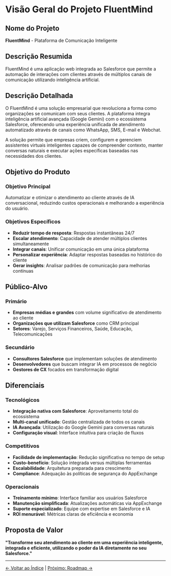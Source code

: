 # Visão Geral do Projeto FluentMind

## Nome do Projeto
**FluentMind** - Plataforma de Comunicação Inteligente

## Descrição Resumida
FluentMind é uma aplicação web integrada ao Salesforce que permite a automação de interações com clientes através de múltiplos canais de comunicação utilizando inteligência artificial.

## Descrição Detalhada
O FluentMind é uma solução empresarial que revoluciona a forma como organizações se comunicam com seus clientes. A plataforma integra inteligência artificial avançada (Google Gemini) com o ecossistema Salesforce, oferecendo uma experiência unificada de atendimento automatizado através de canais como WhatsApp, SMS, E-mail e Webchat.

A solução permite que empresas criem, configurem e gerenciem assistentes virtuais inteligentes capazes de compreender contexto, manter conversas naturais e executar ações específicas baseadas nas necessidades dos clientes.

## Objetivo do Produto

### Objetivo Principal
Automatizar e otimizar o atendimento ao cliente através de IA conversacional, reduzindo custos operacionais e melhorando a experiência do usuário.

### Objetivos Específicos
- **Reduzir tempo de resposta**: Respostas instantâneas 24/7
- **Escalar atendimento**: Capacidade de atender múltiplos clientes simultaneamente
- **Integrar canais**: Unificar comunicação em uma única plataforma
- **Personalizar experiência**: Adaptar respostas baseadas no histórico do cliente
- **Gerar insights**: Analisar padrões de comunicação para melhorias contínuas

## Público-Alvo

### Primário
- **Empresas médias e grandes** com volume significativo de atendimento ao cliente
- **Organizações que utilizam Salesforce** como CRM principal
- **Setores**: Varejo, Serviços Financeiros, Saúde, Educação, Telecomunicações

### Secundário
- **Consultores Salesforce** que implementam soluções de atendimento
- **Desenvolvedores** que buscam integrar IA em processos de negócio
- **Gestores de CX** focados em transformação digital

## Diferenciais

### Tecnológicos
- **Integração nativa com Salesforce**: Aproveitamento total do ecossistema
- **Multi-canal unificado**: Gestão centralizada de todos os canais
- **IA Avançada**: Utilização do Google Gemini para conversas naturais
- **Configuração visual**: Interface intuitiva para criação de fluxos

### Competitivos
- **Facilidade de implementação**: Redução significativa no tempo de setup
- **Custo-benefício**: Solução integrada versus múltiplas ferramentas
- **Escalabilidade**: Arquitetura preparada para crescimento
- **Compliance**: Adequação às políticas de segurança do AppExchange

### Operacionais
- **Treinamento mínimo**: Interface familiar aos usuários Salesforce
- **Manutenção simplificada**: Atualizações automáticas via AppExchange
- **Suporte especializado**: Equipe com expertise em Salesforce e IA
- **ROI menurável**: Métricas claras de eficiência e economia

## Proposta de Valor

**"Transforme seu atendimento ao cliente em uma experiência inteligente, integrada e eficiente, utilizando o poder da IA diretamente no seu Salesforce."**

---

[← Voltar ao Índice](./index.md) | [Próximo: Roadmap →](./roadmap.md)